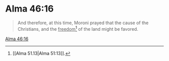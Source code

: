 # Alma 46:16

> And therefore, at this time, Moroni prayed that the cause of the Christians, and the <u>freedom</u>[^a] of the land might be favored.

[Alma 46:16](https://www.churchofjesuschrist.org/study/scriptures/bofm/alma/46?lang=eng&id=p16#p16)


[^a]: [[Alma 51.13|Alma 51:13]].  
